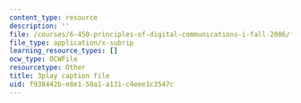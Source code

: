 ```yaml
---
content_type: resource
description: ''
file: /courses/6-450-principles-of-digital-communications-i-fall-2006/f938442be8e150a1a131c4eee1c3547c_dSviy9E6Pz0.vtt
file_type: application/x-subrip
learning_resource_types: []
ocw_type: OCWFile
resourcetype: Other
title: 3play caption file
uid: f938442b-e8e1-50a1-a131-c4eee1c3547c
---
```

